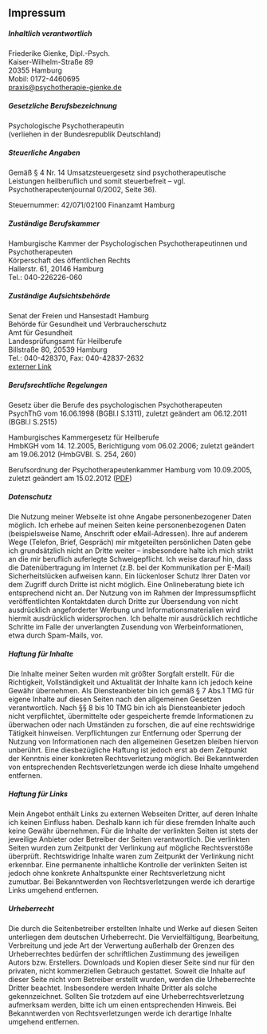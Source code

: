 ## Impressum

##### Inhaltlich verantwortlich

Friederike Gienke, Dipl.-Psych.\
Kaiser-Wilhelm-Straße 89\
20355 Hamburg\
Mobil: 0172-4460695\
[praxis@psychotherapie-gienke.de](mailto:praxis@psychotherapie-gienke.de?subject=Kontakt%20über%20die%20Webseite)

##### Gesetzliche Berufsbezeichnung

Psychologische Psychotherapeutin\
(verliehen in der Bundesrepublik Deutschland)

##### Steuerliche Angaben

Gemäß § 4 Nr. 14 Umsatzsteuergesetz sind psychotherapeutische Leistungen heilberuflich und somit steuerbefreit – vgl. Psychotherapeutenjournal 0/2002, Seite 36).

Steuernummer: 42/071/02100
Finanzamt Hamburg

##### Zuständige Berufskammer

Hamburgische Kammer der Psychologischen Psychotherapeutinnen und Psychotherapeuten\
Körperschaft des öffentlichen Rechts\
Hallerstr. 61, 20146 Hamburg\
Tel.: 040-226226-060

##### Zuständige Aufsichtsbehörde

Senat der Freien und Hansestadt Hamburg\
Behörde für Gesundheit und Verbraucherschutz\
Amt für Gesundheit\
Landesprüfungsamt für Heilberufe\
Billstraße 80, 20539 Hamburg\
Tel.: 040-428370, Fax: 040-42837-2632\
[externer Link](http://www.hamburg.de/psychotherapie/124062/psychotherapie.html)

##### Berufsrechtliche Regelungen

Gesetz über die Berufe des psychologischen Psychotherapeuten\
PsychThG vom 16.06.1998 (BGBl.I S.1311), zuletzt geändert am 06.12.2011 (BGBl.I S.2515)

Hamburgisches Kammergesetz für Heilberufe\
HmbKGH vom 14. 12.2005, Berichtigung vom 06.02.2006; zuletzt geändert am 19.06.2012 (HmbGVBl. S. 254, 260)

Berufsordnung der Psychotherapeutenkammer Hamburg vom 10.09.2005, zuletzt geändert am 15.02.2012 ([PDF](http://www2.ptk-hamburg.de/uploads/berufsordnung_150212.pdf))

##### Datenschutz

Die Nutzung meiner Webseite ist ohne Angabe personenbezogener Daten möglich. Ich erhebe auf meinen Seiten keine personenbezogenen Daten (beispielsweise Name, Anschrift oder eMail-Adressen). Ihre auf anderem Wege (Telefon, Brief, Gespräch) mir mitgeteilten persönlichen Daten gebe ich grundsätzlich nicht an Dritte weiter – insbesondere halte ich mich strikt an die mir beruflich auferlegte Schweigepflicht. Ich weise darauf hin, dass die Datenübertragung im Internet (z.B. bei der Kommunikation per E-Mail) Sicherheitslücken aufweisen kann. Ein lückenloser Schutz Ihrer Daten vor dem Zugriff durch Dritte ist nicht möglich. Eine Onlineberatung biete ich entsprechend nicht an. Der Nutzung von im Rahmen der Impressumspflicht veröffentlichten Kontaktdaten durch Dritte zur Übersendung von nicht ausdrücklich angeforderter Werbung und Informationsmaterialien wird hiermit ausdrücklich widersprochen. Ich behalte mir ausdrücklich rechtliche Schritte im Falle der unverlangten Zusendung von Werbeinformationen, etwa durch Spam-Mails, vor.

##### Haftung für Inhalte

Die Inhalte meiner Seiten wurden mit größter Sorgfalt erstellt. Für die Richtigkeit, Vollständigkeit und Aktualität der Inhalte kann ich jedoch keine Gewähr übernehmen. Als Diensteanbieter bin ich gemäß § 7 Abs.1 TMG für eigene Inhalte auf diesen Seiten nach den allgemeinen Gesetzen verantwortlich. Nach §§ 8 bis 10 TMG bin ich als Diensteanbieter jedoch nicht verpflichtet, übermittelte oder gespeicherte fremde Informationen zu überwachen oder nach Umständen zu forschen, die auf eine rechtswidrige Tätigkeit hinweisen. Verpflichtungen zur Entfernung oder Sperrung der Nutzung von Informationen nach den allgemeinen Gesetzen bleiben hiervon unberührt. Eine diesbezügliche Haftung ist jedoch erst ab dem Zeitpunkt der Kenntnis einer konkreten Rechtsverletzung möglich. Bei Bekanntwerden von entsprechenden Rechtsverletzungen werde ich diese Inhalte umgehend entfernen.

##### Haftung für Links

Mein Angebot enthält Links zu externen Webseiten Dritter, auf deren Inhalte ich keinen Einfluss haben. Deshalb kann ich für diese fremden Inhalte auch keine Gewähr übernehmen. Für die Inhalte der verlinkten Seiten ist stets der jeweilige Anbieter oder Betreiber der Seiten verantwortlich. Die verlinkten Seiten wurden zum Zeitpunkt der Verlinkung auf mögliche Rechtsverstöße überprüft. Rechtswidrige Inhalte waren zum Zeitpunkt der Verlinkung nicht erkennbar. Eine permanente inhaltliche Kontrolle der verlinkten Seiten ist jedoch ohne konkrete Anhaltspunkte einer Rechtsverletzung nicht zumutbar. Bei Bekanntwerden von Rechtsverletzungen werde ich derartige Links umgehend entfernen.

##### Urheberrecht

Die durch die Seitenbetreiber erstellten Inhalte und Werke auf diesen Seiten unterliegen dem deutschen Urheberrecht. Die Vervielfältigung, Bearbeitung, Verbreitung und jede Art der Verwertung außerhalb der Grenzen des Urheberrechtes bedürfen der schriftlichen Zustimmung des jeweiligen Autors bzw. Erstellers. Downloads und Kopien dieser Seite sind nur für den privaten, nicht kommerziellen Gebrauch gestattet. Soweit die Inhalte auf dieser Seite nicht vom Betreiber erstellt wurden, werden die Urheberrechte Dritter beachtet. Insbesondere werden Inhalte Dritter als solche gekennzeichnet. Sollten Sie trotzdem auf eine Urheberrechtsverletzung aufmerksam werden, bitte ich um einen entsprechenden Hinweis. Bei Bekanntwerden von Rechtsverletzungen werde ich derartige Inhalte umgehend entfernen.

